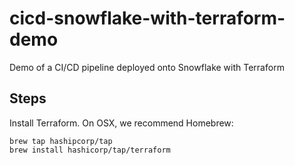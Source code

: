 # cicd-snowflake-with-terraform-demo
Demo of a CI/CD pipeline deployed onto Snowflake with Terraform

## Steps

Install Terraform. On OSX, we recommend Homebrew:

```
brew tap hashipcorp/tap
brew install hashicorp/tap/terraform
```
